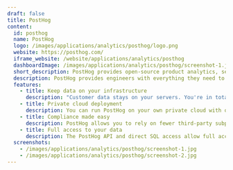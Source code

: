 ```yaml
---
draft: false
title: PostHog
content:
  id: posthog
  name: PostHog
  logo: /images/applications/analytics/posthog/logo.png
  website: https://posthog.com/
  iframe_website: /website/applications/analytics/posthog
  dashboardImage: /images/applications/analytics/posthog/screenshot-1.jpg
  short_description: PostHog provides open-source product analytics, session recording, feature flagging and a/b testing that you can self-host.
  description: PostHog provides engineers with everything they need to make sure they are building something that people want. This means - product analytics, video replays, feedback tools, feature flags, and experimentation. With PostHog you can automate the collection of every event on your website or app, with no need to send data to third parties, and deploy on your own infrastructure. PostHog plays nicely with data warehouses through plugins for import, transformation, and export.
  features:
    - title: Keep data on your infrastructure
      description: "Customer data stays on your servers. You're in total control of your PostHog instance. With self-hosting, you can also circumvent ad blockers and browser privacy features."
    - title: Private cloud deployment
      description: You can run PostHog on your own private cloud with one of its install scripts, or get running on Heroku with a one-click install.
    - title: Compliance made easy
      description: PostHog allows you to rely on fewer third-party subprocessors. You can host in any region on the planet; optionally self-host to keep customer data on your infrastructure, and reduce the burden when audit season rolls around.
    - title: Full access to your data
      description: The PostHog API and direct SQL access allow full access to your production instance.
  screenshots:
    - /images/applications/analytics/posthog/screenshot-1.jpg
    - /images/applications/analytics/posthog/screenshot-2.jpg
---
```

